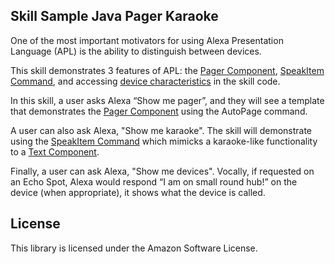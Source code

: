 ## Skill Sample Java Pager Karaoke

One of the most important motivators for using Alexa Presentation Language (APL) is the ability to distinguish between devices.

This skill demonstrates 3 features of APL: the [Pager Component](https://developer.amazon.com/docs/alexa-presentation-language/apl-pager.html), [SpeakItem Command](https://developer.amazon.com/docs/alexa-presentation-language/apl-commands-components.html), and accessing [device characteristics](https://developer.amazon.com/docs/alexa-presentation-language/apl-viewport-characteristics.html) in the skill code.

In this skill, a user asks Alexa “Show me pager”, and they will see a template that demonstrates the [Pager Component](https://developer.amazon.com/docs/alexa-presentation-language/apl-pager.html) using the AutoPage command.

A user can also ask Alexa, "Show me karaoke". The skill will demonstrate using the [SpeakItem Command](https://developer.amazon.com/docs/alexa-presentation-language/apl-commands-components.html) which mimicks a karaoke-like functionality to a [Text Component](https://developer.amazon.com/docs/alexa-presentation-language/apl-text.html).

Finally, a user can ask Alexa, "Show me devices". Vocally, if requested on an Echo Spot, Alexa would respond “I am on small round hub!” on the device (when appropriate), it shows what the device is called.

## License

This library is licensed under the Amazon Software License.
